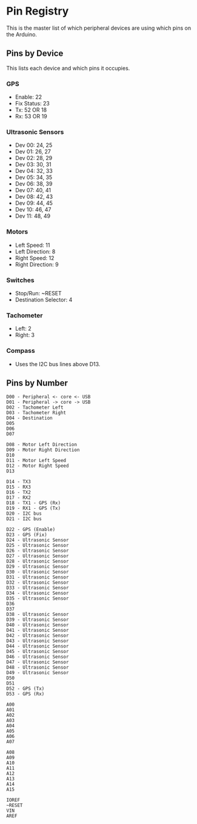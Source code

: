 # Pin Registry

This is the master list of which peripheral devices are using which pins on the
Arduino.

## Pins by Device

This lists each device and which pins it occupies.

### GPS

- Enable: 22
- Fix Status: 23
- Tx: 52 OR 18
- Rx: 53 OR 19

### Ultrasonic Sensors

- Dev 00: 24, 25
- Dev 01: 26, 27
- Dev 02: 28, 29
- Dev 03: 30, 31
- Dev 04: 32, 33
- Dev 05: 34, 35
- Dev 06: 38, 39
- Dev 07: 40, 41
- Dev 08: 42, 43
- Dev 09: 44, 45
- Dev 10: 46, 47
- Dev 11: 48, 49

### Motors

- Left Speed: 11
- Left Direction: 8
- Right Speed: 12
- Right Direction: 9

### Switches

- Stop/Run: ~RESET
- Destination Selector: 4

### Tachometer

- Left: 2
- Right: 3

### Compass

- Uses the I2C bus lines above D13.

## Pins by Number

	D00 - Peripheral <- core <- USB
	D01 - Peripheral -> core -> USB
	D02 - Tachometer Left
	D03 - Tachometer Right
	D04 - Destination
	D05
	D06
	D07

	D08 - Motor Left Direction
	D09 - Motor Right Direction
	D10
	D11 - Motor Left Speed
	D12 - Motor Right Speed
	D13

	D14 - TX3
	D15 - RX3
	D16 - TX2
	D17 - RX2
	D18 - TX1 - GPS (Rx)
	D19 - RX1 - GPS (Tx)
	D20 - I2C bus
	D21 - I2C bus

	D22 - GPS (Enable)
	D23 - GPS (Fix)
	D24 - Ultrasonic Sensor
	D25 - Ultrasonic Sensor
	D26 - Ultrasonic Sensor
	D27 - Ultrasonic Sensor
	D28 - Ultrasonic Sensor
	D29 - Ultrasonic Sensor
	D30 - Ultrasonic Sensor
	D31 - Ultrasonic Sensor
	D32 - Ultrasonic Sensor
	D33 - Ultrasonic Sensor
	D34 - Ultrasonic Sensor
	D35 - Ultrasonic Sensor
	D36
	D37
	D38 - Ultrasonic Sensor
	D39 - Ultrasonic Sensor
	D40 - Ultrasonic Sensor
	D41 - Ultrasonic Sensor
	D42 - Ultrasonic Sensor
	D43 - Ultrasonic Sensor
	D44 - Ultrasonic Sensor
	D45 - Ultrasonic Sensor
	D46 - Ultrasonic Sensor
	D47 - Ultrasonic Sensor
	D48 - Ultrasonic Sensor
	D49 - Ultrasonic Sensor
	D50
	D51
	D52 - GPS (Tx)
	D53 - GPS (Rx)

	A00
	A01
	A02
	A03
	A04
	A05
	A06
	A07

	A08
	A09
	A10
	A11
	A12
	A13
	A14
	A15

	IOREF
	~RESET
	VIN
	AREF
